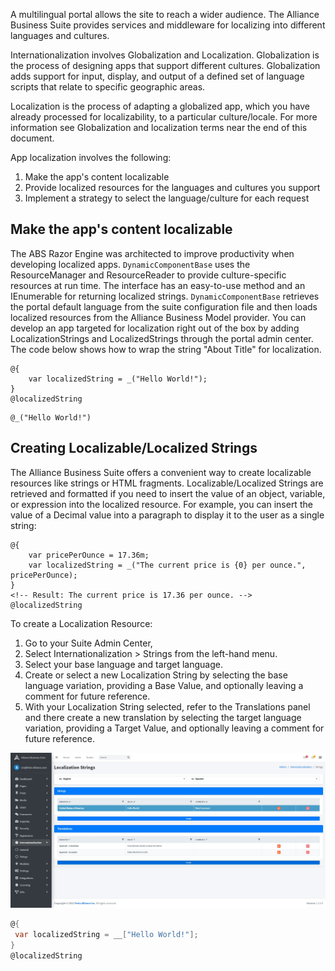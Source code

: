 A multilingual portal allows the site to reach a wider audience. The Alliance Business Suite provides services and middleware for localizing into different languages and cultures.

Internationalization involves Globalization and Localization. Globalization is the process of designing apps that support different cultures. Globalization adds support for input, display, and output of a defined set of language scripts that relate to specific geographic areas.

Localization is the process of adapting a globalized app, which you have already processed for localizability, to a particular culture/locale. For more information see Globalization and localization terms near the end of this document.

App localization involves the following:

1. Make the app's content localizable
1. Provide localized resources for the languages and cultures you support
1. Implement a strategy to select the language/culture for each request

## Make the app's content localizable
The ABS Razor Engine was architected to improve productivity when developing localized apps. `DynamicComponentBase` uses the ResourceManager and ResourceReader to provide culture-specific resources at run time. The interface has an easy-to-use method and an IEnumerable for returning localized strings. `DynamicComponentBase` retrieves the portal default language from the suite configuration file and then loads localized resources from the Alliance Business Model provider. You can develop an app targeted for localization right out of the box by adding LocalizationStrings and LocalizedStrings through the portal admin center. The code below shows how to wrap the string "About Title" for localization.

``` razor
@{ 
    var localizedString = _("Hello World!");
}
@localizedString 
```
``` razor
@_("Hello World!")
```
## Creating Localizable/Localized Strings
The Alliance Business Suite offers a convenient way to create localizable resources like strings or HTML fragments.
Localizable/Localized Strings are retrieved and formatted if you need to insert the value of an object, variable, or expression into the localized resource. For example, you can insert the value of a Decimal value into a paragraph to display it to the user as a single string:

``` razor
@{
    var pricePerOunce = 17.36m;
    var localizedString = _("The current price is {0} per ounce.", pricePerOunce); 
}
<!-- Result: The current price is 17.36 per ounce. -->
@localizedString 
```

To create a Localization Resource:
1. Go to your Suite Admin Center, 
1. Select Internationalization > Strings from the left-hand menu.
1. Select your base language and target language.
1. Create or select a new Localization String by selecting the base language variation, providing a Base Value, and optionally leaving a comment for future reference.
1. With your Localization String selected, refer to the Translations panel and there create a new translation by selecting the target language variation, providing a Target Value, and optionally leaving a comment for future reference.

![image.png](/.attachments/image-02d6fb47-7959-4295-817f-992c045afffb.png)




``` csharp
@{ 
 var localizedString = __["Hello World!"];
}
@localizedString 
```
